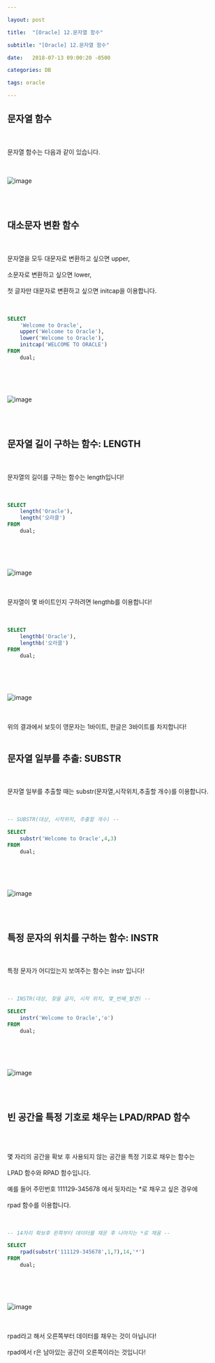 ```yaml
---

layout: post

title:  "[Oracle] 12.문자열 함수"

subtitle: "[Oracle] 12.문자열 함수"

date:   2018-07-13 09:00:20 -0500

categories: DB

tags: oracle

---
```

## 문자열 함수

<br>
<br>
문자열 함수는 다음과 같이 있습니다.
<br>
<br>
<br>

![image](/image/Oracle_image/Oracle_image_72.png)

<br>
<br>

## 대소문자 변환 함수

<br>
<br>
문자열을 모두 대문자로 변환하고 싶으면 upper,
<br>
<br>
소문자로 변환하고 싶으면 lower,
<br>
<br>
첫 글자만 대문자로 변환하고 싶으면 initcap을 이용합니다.
<br>
<br>
<br>

```sql
SELECT
    'Welcome to Oracle',
    upper('Welcome to Oracle'), 
    lower('Welcome to Oracle'), 
    initcap('WELCOME TO ORACLE') 
FROM
    dual;
```

<br>
<br>
<br>

![image](/image/Oracle_image/Oracle_image_65.png)

<br>
<br>

## 문자열 길이 구하는 함수: LENGTH

<br>
<br>
문자열의 길이를 구하는 함수는 length입니다!
<br>
<br>
<br>

```sql
SELECT
    length('Oracle'),
    length('오라클')
FROM
    dual;
```

<br>
<br>
<br>

![image](/image/Oracle_image/Oracle_image_66.png)

<br>
<br>
문자열이 몇 바이트인지 구하려면 lengthb를 이용합니다!
<br>
<br>
<br>

```sql
SELECT
    lengthb('Oracle'),
    lengthb('오라클')
FROM
    dual;
```

<br>
<br>
<br>

![image](/image/Oracle_image/Oracle_image_67.png)

<br>
<br>
위의 결과에서 보듯이 영문자는 1바이트, 한글은 3바이트를 차지합니다!
<br>
<br>

## 문자열 일부를 추출: SUBSTR

<br>
<br>
문자열 일부를 추출할 때는 substr(문자열,시작위치,추출할 개수)를 이용합니다.
<br>
<br>
<br>

```sql
-- SUBSTR(대상, 시작위치, 추출할 개수) --

SELECT
    substr('Welcome to Oracle',4,3)
FROM
    dual;
```

<br>
<br>
<br>

![image](/image/Oracle_image/Oracle_image_68.png)

<br>
<br>

## 특정 문자의 위치를 구하는 함수: INSTR

<br>
<br>
특정 문자가 어디있는지 보여주는 함수는 instr 입니다!
<br>
<br>
<br>

```sql
-- INSTR(대상, 찾을 글자, 시작 위치, 몇_번째_발견) --

SELECT
    instr('Welcome to Oracle','o')
FROM
    dual;
```

<br>
<br>
<br>

![image](/image/Oracle_image/Oracle_image_69.png)

<br>
<br>

## 빈 공간을 특정 기호로 채우는 LPAD/RPAD 함수

<br>
<br>

몇 자리의 공간을 확보 후 사용되지 않는 공간을 특정 기호로 채우는 함수는
<br>
<br>
LPAD 함수와 RPAD 함수입니다.
<br>
<br>
예를 들어 주민번호 111129-345678 에서 뒷자리는 *로 채우고 싶은 경우에
<br>
<br>
rpad 함수를 이용합니다.
<br>
<br>
<br>

```sql
-- 14자리 확보후 왼쪽부터 데이터를 채운 후 나머지는 *로 채움 --

SELECT
    rpad(substr('111129-345678',1,7),14,'*') 
FROM
    dual;
```

<br>
<br>
<br>

![image](/image/Oracle_image/Oracle_image_70.png)

<br>
<br>
rpad라고 해서 오른쪽부터 데이터를 채우는 것이 아닙니다!
<br>
<br>
rpad에서 r은 남아있는 공간이 오른쪽이라는 것입니다!
